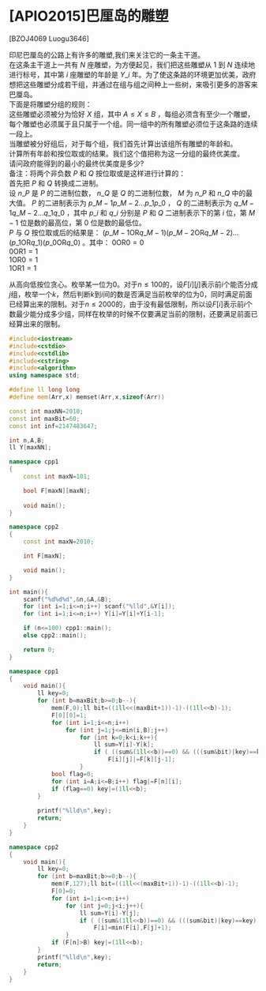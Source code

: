 # [APIO2015]巴厘岛的雕塑
[BZOJ4069 Luogu3646]

印尼巴厘岛的公路上有许多的雕塑,我们来关注它的一条主干道。  
在这条主干道上一共有 $N$ 座雕塑，为方便起见，我们把这些雕塑从 $1$ 到 $N$ 连续地进行标号，其中第 $i$ 座雕塑的年龄是 $Y\_i$ 年。为了使这条路的环境更加优美，政府想把这些雕塑分成若干组，并通过在组与组之间种上一些树，来吸引更多的游客来巴厘岛。  
下面是将雕塑分组的规则：  
这些雕塑必须被分为恰好 $X$ 组，其中 $A \leq X \leq B$ ，每组必须含有至少一个雕塑，每个雕塑也必须属于且只属于一个组。同一组中的所有雕塑必须位于这条路的连续一段上。  
当雕塑被分好组后，对于每个组，我们首先计算出该组所有雕塑的年龄和。  
计算所有年龄和按位取或的结果。我们这个值把称为这一分组的最终优美度。  
请问政府能得到的最小的最终优美度是多少?  
备注：将两个非负数 $P$ 和 $Q$ 按位取或是这样进行计算的：  
首先把 $P$ 和 $Q$ 转换成二进制。  
设 $n\_P$ 是 $P$ 的二进制位数， $n\_Q$ 是 $Q$ 的二进制位数， $M$ 为 $n\_P$ 和 $n\_Q$ 中的最大值。 $P$ 的二进制表示为 $p\_{M-1}p\_{M-2} \dots p\_1p\_0$ ， $Q$ 的二进制表示为 $q\_{M-1}q\_{M-2} \dots q\_1 q\_0$ ，其中 $p\_i$ 和 $q\_i$ 分别是 $P$ 和 $Q$ 二进制表示下的第 $i$ 位，第 $M -1$ 位是数的最高位，第 $0$ 位是数的最低位。  
$P$ 与 $Q$ 按位取或后的结果是： $(p\_{M-1}\mathbin{\mathrm{OR}} q\_{M-1})(p\_{M-2}\mathbin{\mathrm{OR}}q\_{M-2})\dots (p\_1\mathbin{\mathrm{OR}} q\_1) (p\_0\mathbin{\mathrm{OR}}q\_0)$ 。其中： $0 \mathbin{\mathrm{OR}} 0 = 0$   
$0 \mathbin{\mathrm{OR}} 1 = 1$   
$1 \mathbin{\mathrm{OR}} 0 = 1$   
$1 \mathbin{\mathrm{OR}} 1 = 1$

从高向低按位贪心。枚举某一位为$0$。对于$n \le 100$的，设$F[i][j]$表示前$i$个能否分成$j$组，枚举一个$k$，然后判断$k$到$i$间的数是否满足当前枚举的位为$0$，同时满足前面已经算出来的限制。对于$n \le 2000$的，由于没有最低限制，所以设$F[i]$表示前$i$个数最少能分成多少组，同样在枚举的时候不仅要满足当前的限制，还要满足前面已经算出来的限制。

```cpp
#include<iostream>
#include<cstdio>
#include<cstdlib>
#include<cstring>
#include<algorithm>
using namespace std;

#define ll long long
#define mem(Arr,x) memset(Arr,x,sizeof(Arr))

const int maxNN=2010;
const int maxBit=60;
const int inf=2147483647;

int n,A,B;
ll Y[maxNN];

namespace cpp1
{
	const int maxN=101;

	bool F[maxN][maxN];
	
	void main();
}

namespace cpp2
{
	const int maxN=2010;

	int F[maxN];

	void main();
}

int main(){
	scanf("%d%d%d",&n,&A,&B);
	for (int i=1;i<=n;i++) scanf("%lld",&Y[i]);
	for (int i=1;i<=n;i++) Y[i]=Y[i]+Y[i-1];

	if (n<=100) cpp1::main();
	else cpp2::main();

	return 0;
}

namespace cpp1
{
	void main(){
		ll key=0;
		for (int b=maxBit;b>=0;b--){
			mem(F,0);ll bit=((1ll<<(maxBit+1))-1)-((1ll<<b)-1);
			F[0][0]=1;
			for (int i=1;i<=n;i++)
				for (int j=1;j<=min(i,B);j++)
					for (int k=0;k<i;k++){
						ll sum=Y[i]-Y[k];
						if ( ((sum&(1ll<<b))==0) && (((sum&bit)|key)==key) )
							F[i][j]|=F[k][j-1];
					}
			bool flag=0;
			for (int i=A;i<=B;i++) flag|=F[n][i];
			if (flag==0) key|=(1ll<<b);
		}
		
		printf("%lld\n",key);
		return;
	}
}

namespace cpp2
{
	void main(){
		ll key=0;
		for (int b=maxBit;b>=0;b--){
			mem(F,127);ll bit=((1ll<<(maxBit+1))-1)-((1ll<<b)-1);
			F[0]=0;
			for (int i=1;i<=n;i++)
				for (int j=0;j<i;j++){
					ll sum=Y[i]-Y[j];
					if ( ((sum&(1ll<<b))==0) && (((sum&bit)|key)==key) )
						F[i]=min(F[i],F[j]+1);
				}
			if (F[n]>B) key|=(1ll<<b);
		}
		printf("%lld\n",key);
		return;
	}
}
```